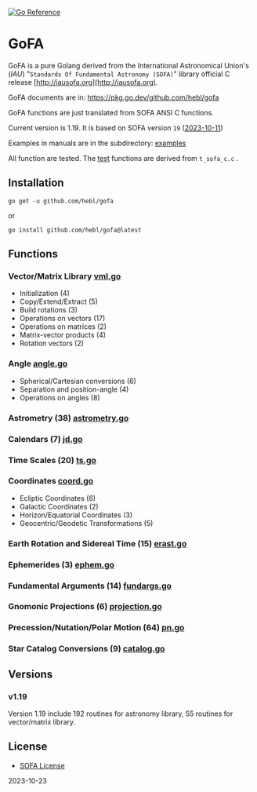 <a href="https://pkg.go.dev/github.com/hebl/gofa"><img src="https://pkg.go.dev/badge/github.com/hebl/gofa.svg" alt="Go Reference"></a>

# GoFA

GoFA is a pure Golang derived from the International Astronomical
Union's (*IAU*) "`Standards Of Fundamental Astronomy (SOFA)`"  library
official C release [http://iausofa.org](http://iausofa.org).

GoFA documents are in: <https://pkg.go.dev/github.com/hebl/gofa>

GoFA functions are just translated from SOFA ANSI C functions.

Current version is 1.19. It is based on SOFA version `19` ([2023-10-11](http://iausofa.org/2023_1011_C/))

Examples in manuals are in the subdirectory: [examples](examples)

All function are tested. The [test](test) functions are derived from `t_sofa_c.c` .

## Installation

```shell
go get -u github.com/hebl/gofa
```

or

```shell
go install github.com/hebl/gofa@latest
```

## Functions

### Vector/Matrix Library [vml.go](vml.go)

- Initialization (4)
- Copy/Extend/Extract (5)
- Build rotations (3)
- Operations on vectors (17)
- Operations on matrices (2)
- Matrix-vector products (4)
- Rotation vectors (2)

### Angle [angle.go](angle.go)

- Spherical/Cartesian conversions (6)
- Separation and position-angle (4)
- Operations on angles (8)

### Astrometry (38) [astrometry.go](astrometry.go)

### Calendars (7) [jd.go](jd.go)

### Time Scales (20) [ts.go](ts.go)

### Coordinates [coord.go](coord.go)

- Ecliptic Coordinates (6)
- Galactic Coordinates (2)
- Horizon/Equatorial Coordinates (3)
- Geocentric/Geodetic Transformations (5)

### Earth Rotation and Sidereal Time (15) [erast.go](erast.go)

### Ephemerides (3) [ephem.go](ephem.go)

### Fundamental Arguments (14) [fundargs.go](fundargs.go)

### Gnomonic Projections (6) [projection.go](projection.go)

### Precession/Nutation/Polar Motion (64) [pn.go](pn.go)

### Star Catalog Conversions (9) [catalog.go](catalog.go)

## Versions

### v1.19

Version 1.19 include 192 routines for astronomy library, 55 routines for vector/matrix library.

## License

- [SOFA License](sofa_copyr.txt)

2023-10-23
